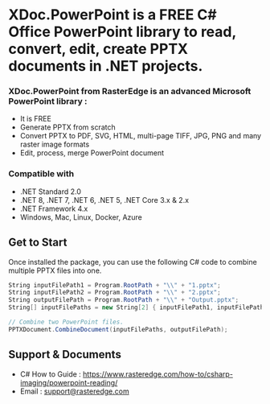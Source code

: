 # XDoc.PowerPoint is a FREE C# Office PowerPoint library to read, convert, edit, create PPTX documents in .NET projects.


### XDoc.PowerPoint from RasterEdge is an advanced Microsoft PowerPoint library :
- It is FREE
- Generate PPTX from scratch
- Convert PPTX to PDF, SVG, HTML, multi-page TIFF, JPG, PNG and many raster image formats
- Edit, process, merge PowerPoint document

### Compatible with
- .NET Standard 2.0
- .NET 8, .NET 7, .NET 6, .NET 5, .NET Core 3.x & 2.x
- .NET Framework 4.x
- Windows, Mac, Linux, Docker, Azure


## Get to Start

Once installed the package, you can use the following C# code to combine multiple PPTX files into one.

```csharp
String inputFilePath1 = Program.RootPath + "\\" + "1.pptx";
String inputFilePath2 = Program.RootPath + "\\" + "2.pptx";
String outputFilePath = Program.RootPath + "\\" + "Output.pptx";
String[] inputFilePaths = new String[2] { inputFilePath1, inputFilePath2 };

// Combine two PowerPoint files.
PPTXDocument.CombineDocument(inputFilePaths, outputFilePath);

```

## Support & Documents

- C# How to Guide : https://www.rasteredge.com/how-to/csharp-imaging/powerpoint-reading/
- Email : support@rasteredge.com




